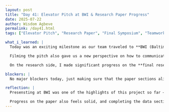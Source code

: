 ```yaml
---
layout: post
title: "Day 41: Elevator Pitch at BWI & Research Paper Progress"
date: 2025-07-22
author: Wisdom Agbeve
permalink: /day41.html
tags: ["Elevator Pitch", "Research Paper", "Final Symposium", "Teamwork", "BWI"]

what_i_learned: |
  Today was an exciting milestone as our team traveled to **BWI (Baltimore/Washington International Thurgood Marshall Airport)** to film our **elevator pitch**. The experience of presenting our project in such a professional setting was both energizing and insightful. It pushed us to deliver our key message — the problem we’re solving, our approach, and its potential impact — in a way that was concise yet compelling.  

  Filming the pitch also gave us a new perspective on how to communicate our work to a broader audience. Knowing that the video will be **featured on our D-FLIERs website** adds extra motivation to make sure it represents our project well. It was great working alongside my graduate mentor, teammates, practicing multiple takes, and learning how to fine-tune our delivery for clarity and impact.  

  On the research side, I made significant progress on the **final research paper**, specifically on the **Data Used and Preprocessing** section. I refined the explanation of our datasets, clarified the selection criteria, and detailed the preprocessing steps we implemented to clean and prepare the data. This is helping strengthen the foundation for our methodology section and ensures the paper flows more cohesively.

blockers: |
  No major blockers today, just making sure that the paper sections align smoothly with the technical details we plan to present at the symposium.

reflection: |
  Presensting at BWI was one of the highlights of this project so far — it felt like a real-world pitch scenario, and it made me appreciate the importance of clear, audience-friendly communication. Seeing how our work will be showcased publicly added an extra layer of excitement.  

  Progress on the paper also feels solid, and completing the data section was a big step forward. With just a few days left before the symposium, I feel more confident that we’re pulling everything together effectively — from the written paper to the visuals to how we talk about our work.
---
```

